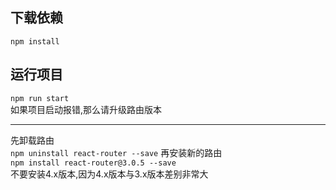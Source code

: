 ## 下载依赖
`npm install`  

## 运行项目
`npm run start`  
如果项目启动报错,那么请升级路由版本  
****
先卸载路由  
`npm uninstall react-router --save`
再安装新的路由  
`npm install react-router@3.0.5 --save`  
不要安装4.x版本,因为4.x版本与3.x版本差别非常大
